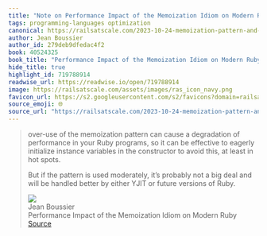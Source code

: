 ```yaml
---
title: "Note on Performance Impact of the Memoization Idiom on Modern Ruby via Jean Boussier"
tags: programming-languages optimization
canonical: https://railsatscale.com/2023-10-24-memoization-pattern-and-object-shapes
author: Jean Boussier
author_id: 279deb9dfedac4f2
book: 40524325
book_title: "Performance Impact of the Memoization Idiom on Modern Ruby"
hide_title: true
highlight_id: 719788914
readwise_url: https://readwise.io/open/719788914
image: https://railsatscale.com/assets/images/ras_icon_navy.png
favicon_url: https://s2.googleusercontent.com/s2/favicons?domain=railsatscale.com
source_emoji: 🌐
source_url: "https://railsatscale.com/2023-10-24-memoization-pattern-and-object-shapes#:~:text=over-use%20of%20the,versions%20of%20Ruby."
---
```


> over-use of the memoization pattern can cause a degradation of performance in your Ruby programs, so it can be effective to eagerly initialize instance variables in the constructor to avoid this, at least in hot spots.
> 
> But if the pattern is used moderately, it’s probably not a big deal and will be handled better by either YJIT or future versions of Ruby.
> <div class="quoteback-footer"><div class="quoteback-avatar"><img class="mini-favicon" src="https://s2.googleusercontent.com/s2/favicons?domain=railsatscale.com"></div><div class="quoteback-metadata"><div class="metadata-inner"><span style="display:none">FROM:</span><div aria-label="Jean Boussier" class="quoteback-author"> Jean Boussier</div><div aria-label="Performance Impact of the Memoization Idiom on Modern Ruby" class="quoteback-title"> Performance Impact of the Memoization Idiom on Modern Ruby</div></div></div><div class="quoteback-backlink"><a target="_blank" aria-label="go to the full text of this quotation" rel="noopener" href="https://railsatscale.com/2023-10-24-memoization-pattern-and-object-shapes#:~:text=over-use%20of%20the,versions%20of%20Ruby." class="quoteback-arrow"> Source</a></div></div>